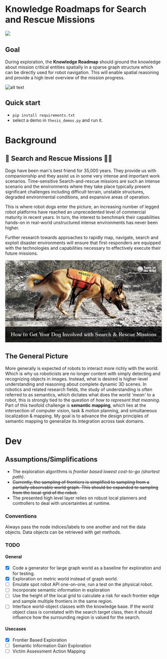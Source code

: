 # Knowledge Roadmaps for Search and Rescue Missions 
![](https://github.com/h0uter/knowledge-roadmap/workflows/Project%20Tests/badge.svg)
## Goal
During exploration, the **Knowledge Roadmap** should ground the knowledge about mission critical entities spatially in a sparse graph structure which can be directly used for robot navigation.
This will enable spatial reasoning and provide a high level overview of the mission progress.

<img src="documentation/2022-02-01 sampling exploration.gif" alt="alt text" width="700" height="whatever">

## Quick start
- `pip install requirements.txt`
- select a demo in `thesis_demos.py` and run it.

# Background
## 🤖 Search and Rescue Missions 🐕‍🦺
Dogs have been man's best friend for 35,000 years.
They provide us with companionship and they assist us in some very intense and important work scenarios.
Time-sensitive Search-and-rescue missions are such an intense scenario and the environments where they take place typically present significant challenges including difficult terrain, unstable structures, degraded environmental conditions, and expansive areas of operation.

This is where robot dogs enter the picture, an increasing number of legged robot platforms have reached an unprecedented level of commercial maturity in recent years. 
In turn, the interest to benchmark their capabilities hands-on in real-world unstructured intense environments has never been higher.

Further research towards approaches to rapidly map, navigate, search and exploit disaster environments will ensure that first-responders are equipped with the technologies and capabilities necessary to effectively execute their future missions.

<img src="documentation/dog.jpg" alt="alt text" width="700" height="whatever">

## The General Picture
More generally is expected of robots to interact more richly with the world. Which is why us roboticists are no longer content with simply detecting and recognizing objects in images. Instead, what is desired is higher-level understanding and reasoning about complete dynamic 3D scenes. 
In robotics and related research fields, the study of understanding is often referred to as semantics, which dictates what does the world _‘mean'_ to a robot, this is strongly tied to the question of _how to represent that meaning._ Part of this twofold challenge is **semantic mapping**, which lies at the intersection of computer vision, task & motion planning, and simultaneous localization & mapping. 
My goal is to advance the design principles of semantic mapping to generalize its integration across task domains.


# Dev
## Assumptions/Simplifications
- The exploration algorithms is _frontier based lowest cost-to-go (shortest path)_. 
- ~~Currently, the sampling of frontiers is simplified to sampling from a partially observable world graph. This should be expanded to sampling from the local-grid of the robot.~~
- The presented high level layer relies on robust local planners and controllers to deal with uncertainties at runtime.
  

### Conventions
Always pass the node indices/labels to one another and not the data objects. 
Data objects can be retrieved with get methods.

### TODO

#### General
- [X] Code a generator for large graph world as a baseline for exploration and for testing.
- [X] Exploration on metric world instead of graph world.
- [ ] Emulate spot robot API one-on-one, run a test on the physical robot.
- [ ] Incorporate semantic information in exploration 
- [ ] Use the height of the local grid to calculate a risk for each frontier edge and sample multiple frontiers in the same region.
- [ ] Interface world-object classes with the knowledge base. If the world object class is correlated with the search target class, then it should influence how the surrounding region is valued for the search.

#### Usecases
- [X] Frontier Based Exploration
- [ ] Semantic Information Gain Exploration
- [ ] Victim Assessment Action Mapping